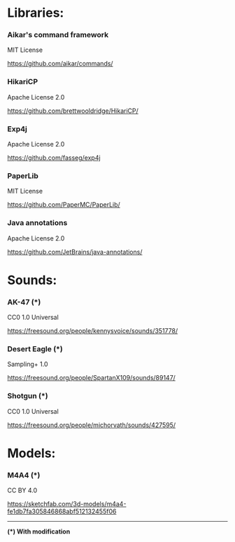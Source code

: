 # Libraries:
### Aikar's command framework

MIT License

https://github.com/aikar/commands/

### HikariCP 

Apache License 2.0

https://github.com/brettwooldridge/HikariCP/

### Exp4j

Apache License 2.0

https://github.com/fasseg/exp4j

### PaperLib

MIT License

https://github.com/PaperMC/PaperLib/

### Java annotations

Apache License 2.0

https://github.com/JetBrains/java-annotations/

# Sounds:
### AK-47 (*)

CC0 1.0 Universal

https://freesound.org/people/kennysvoice/sounds/351778/

### Desert Eagle (*)

Sampling+ 1.0

https://freesound.org/people/SpartanX109/sounds/89147/

### Shotgun (*)

CC0 1.0 Universal

https://freesound.org/people/michorvath/sounds/427595/

# Models:

### M4A4 (*)

CC BY 4.0

https://sketchfab.com/3d-models/m4a4-fe1db7fa305846868abf512132455f06

<hr>

**(\*) With modification**
